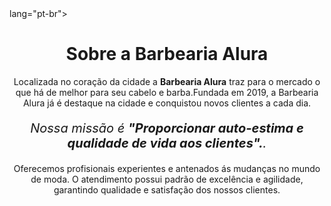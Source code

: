 <!DOCTYPE html>
<html> lang="pt-br">
<head>
<meta charset="UTF-8">
<title>Barbearia Alura</title>
<link.rel="stylesheet".href="style.css">
      
<style>
         
</style>
</head>
   
<body>
<h1 style="text-align: center">Sobre a Barbearia Alura</h1>

<p style="text-align: center">Localizada no coração da cidade a <strong>Barbearia Alura</strong> traz para o mercado o que há de melhor para seu cabelo e barba.Fundada em    2019, a Barbearia Alura já é destaque na cidade e conquistou novos clientes a cada dia.

<p style="font-size: 20px; text-align: center"><em>Nossa missão é <strong>"Proporcionar auto-estima e qualidade de vida aos clientes".</strong>.</em></p>

<p style="text-align: center">Oferecemos profisionais experientes e antenados ás mudanças no mundo de moda. O atendimento possui padrão de excelência e agilidade, garantindo qualidade e satisfação dos nossos clientes.</p>
</body>
 </html>

